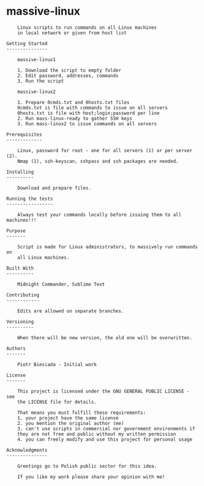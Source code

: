 massive-linux
=============

		Linux scripts to run commands on all Linux machines
		in local network or given from host list

	Getting Started
	---------------

		massive-linux1

		1. Download the script to empty folder
		2. Edit password, addresses, commands
		3. Run the script

		massive-linux2

		1. Prepare 0cmds.txt and 0hosts.txt files
		0cmds.txt is file with commands to issue on all servers
		0hosts.txt is file with host;login;password per line
		2. Run mass-linux-ready to gather SSH keys
		3. Run mass-linux2 to issue commands on all servers

	Prerequisites
	-------------

		Linux, password for root - one for all servers (1) or per server (2).
		Nmap (1), ssh-keyscan, sshpass and ssh packages are needed.

	Installing
	----------

		Download and prepare files.

	Running the tests
	-----------------

		Always test your commands locally before issuing them to all machines!!!

	Purpose
	-------

		Script is made for Linux administrators, to massively run commands on
		all Linux machines.

	Built With
	----------

		Midnight Commander, Sublime Text

	Contributing
	------------

		Edits are allowed on separate branches.

	Versioning
	----------

		When there will be new version, the old one will be overwritten.

	Authors
	-------

		Piotr Biesiada - Initial work

	License
	-------

		This project is licensed under the GNU GENERAL PUBLIC LICENSE - see
		the LICENSE file for details.

		That means you must fulfill these requirements:
		1. your project have the same license
		2. you mention the original author (me)
		3. can't use scripts in commercial nor government environments if
		they are not free and public without my written permission
		4. you can freely modify and use this project for personal usage

	Acknowledgments
	---------------

		Greetings go to Polish public sector for this idea.

		If you like my work please share your opinion with me!

